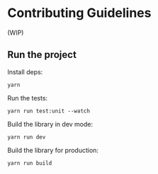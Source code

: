 # Contributing Guidelines

(WIP)

## Run the project

Install deps:

```
yarn
```

Run the tests:

```
yarn run test:unit --watch
```

Build the library in dev mode:

```
yarn run dev
```

Build the library for production:

```
yarn run build
```
